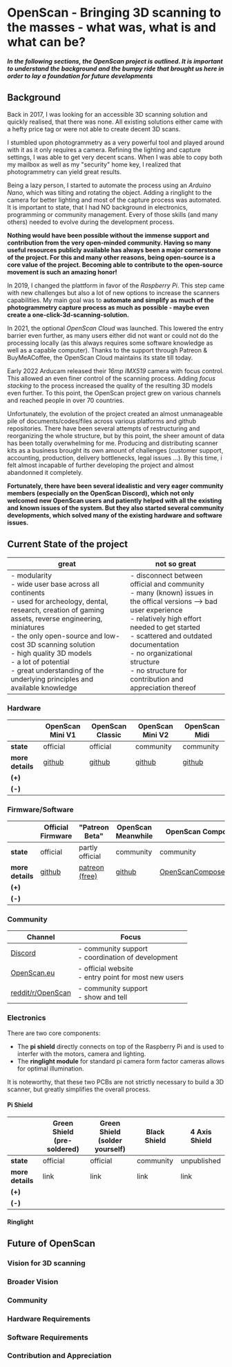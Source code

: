 # OpenScan - Bringing 3D scanning to the masses - what was, what is and what can be?

***In the following sections, the OpenScan project is outlined. It is important to understand the background and the bumpy ride that brought us here in order to lay a foundation for future developments***

## Background
Back in 2017, I was looking for an accessible 3D scanning solution and quickly realised, that there was none. All existing solutions either came with a hefty price tag or were not able to create decent 3D scans. 

I stumbled upon photogrammetry as a very powerful tool and played around with it as it only requires a camera. Refining the lighting and capture settings, I was able to get very decent scans. When I was able to copy both my mailbox as well as my "security" home key, I realized that photogrammetry can yield great results. 

Being a lazy person, I started to automate the process using an *Arduino Nano*, which was tilting and rotating the object. Adding a ringlight to the camera for better lighting and most of the capture process was automated. It is important to state, that I had NO background in electronics, programming or community management. Every of those skills (and many others) needed to evolve during the development process.

**Nothing would have been possible without the immense support and contribution from the very open-minded community. Having so many useful resources publicly available has always been a major cornerstone of the project. For this and many other reasons, being open-source is a core value of the project. Becoming able to contribute to the open-source movement is such an amazing honor!**

In 2019, I changed the plattform in favor of the *Raspberry Pi*. This step came with new challenges but also a lot of new options to increase the scanners capabilities. My main goal was to **automate and simplify as much of the photogrammetry capture process as much as possible - maybe even create a one-click-3d-scanning-solution.**

In 2021, the optional *OpenScan Cloud* was launched. This lowered the entry barrier even further, as many users either did not want or could not do the processing locally (as this always requires some software knowledge as well as a capable computer). Thanks to the support through Patreon & BuyMeACoffee, the OpenScan Cloud maintains its state till today.

Early 2022 Arducam released their *16mp IMX519* camera with focus control. This allowed an even finer control of the scanning process. Adding *focus stacking* to the process increased the quality of the resulting 3D models even further. To this point, the OpenScan project grew on various channels and reached people in over 70 countries. 

Unfortunately, the evolution of the project created an almost unmanageable pile of documents/codes/files across various platforms and github repositories. There have been several attempts of restructuring and reorganizing the whole structure, but by this point, the sheer amount of data has been totally overwhelming for me. Producing and distributing scanner kits as a business brought its own amount of challenges (customer support, accounting, production, delivery bottlenecks, legal issues ...).
By this time, i felt almost incapable of further developing the project and almost abandonned it completely.

**Fortunately, there have been several idealistic and very eager community members (especially on the OpenScan Discord), which not only welcomed new OpenScan users and patiently helped with all the existing and known issues of the system. But they also started several community developments, which solved many of the existing hardware and software issues.**

## Current State of the project

| great | not so great |
| -- | -- |
|- modularity <br>- wide user base across all continents <br>- used for archeology, dental, research, creation of gaming assets, reverse engineering, miniatures <br>- the only open-source and low-cost 3D scanning solution <br>- high quality 3D models <br>- a lot of potential <br>- great understanding of the underlying principles and available knowledge |- disconnect between official and community <br>- many (known) issues in the offical versions --> bad user experience <br>- relatively high effort needed to get started <br>- scattered and outdated documentation <br>- no organizational structure <br>- no structure for contribution and appreciation thereof  |

### Hardware

| | OpenScan Mini V1 | OpenScan Classic | OpenScan Mini V2 | OpenScan Midi | 
| -- | -- | -- | -- |  -- | 
| **state** | official | official | community | community |
| **more details** | [github](https://openscan-org.github.io/OpenScan-Doc/hardware/OpenScanMini/) | [github](https://openscan-org.github.io/OpenScan-Doc/hardware/OpenScanClassic/)| [github](https://github.com/OpenScan-org/OpenScan-Design/tree/main?tab=readme-ov-file#openscan-mini-v2) |  [github](https://openscan-org.github.io/OpenScan-Doc/hardware/OpenScanClassic/) |
| **(+)** | | | | |
| **(-)** | | | | |

### Firmware/Software

| | Official Firmware | "Patreon Beta" | OpenScan Meanwhile | OpenScan Composer  
| -- | -- | -- |  -- | -- | 
| **state** | official | partly official | community | community |
| **more details** | [github](https://openscan-org.github.io/OpenScan-Doc/firmware/setup/) | [patreon (free)](https://www.patreon.com/posts/beta-firmware-2-86937106) | [github](https://github.com/stealthizer/OpenScan2/tree/1o-endstops) | [OpenScanComposer.com](https://www.openscancomposer.com/)|
| **(+)** | | | | |
| **(-)** | | | | |

### Community

| Channel | Focus |
| -- | --|
| [Discord](https://discord.gg/gpaKWPpWtG) | - community support <br>- coordination of development |
| [OpenScan.eu](http://openscan.eu) | - official website <br>- entry point for most new users |
| [reddit/r/OpenScan](https://www.reddit.com/r/OpenScan/) | - community support<br>- show and tell|

### Electronics

There are two core components: 
* The **pi shield** directly connects on top of the Raspberry Pi and is used to interfer with the motors, camera and lighting.
* The **ringlight module** for standard pi camera form factor cameras allows for optimal illumination. 

It is noteworthy, that these two PCBs are not strictly necessary to build a 3D scanner, but greatly simplifies the overall process.

#### Pi Shield

| | Green Shield (pre-soldered) | Green Shield (solder yourself) | Black Shield | 4 Axis Shield | 
| -- | -- | -- | -- |  -- | 
| **state** | official | official | community |  unpublished | 
| **more details** | link | link | link | link |
| **(+)** | | | | |
| **(-)** | | | | |

#### Ringlight

## Future of OpenScan

### Vision for 3D scanning

### Broader Vision

### Community

### Hardware Requirements

### Software Requirements

### Contribution and Appreciation

